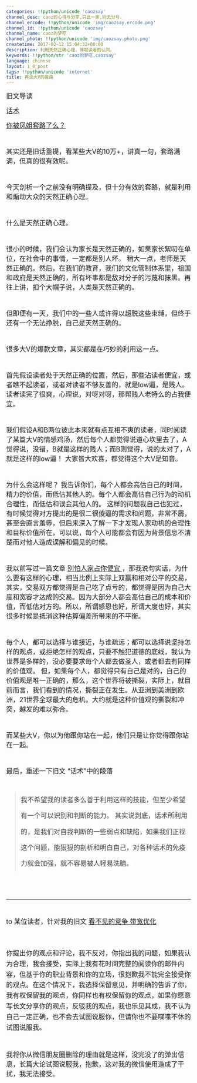 ```yaml
---
categories: !!python/unicode 'caozsay'
channel_desc: caoz的心得与分享,只此一家,别无分号.
channel_ercode: !!python/unicode 'img/caozsay.ercode.png'
channel_id: !!python/unicode 'caozsay'
channel_name: caoz的梦呓
channel_photo: !!python/unicode 'img/caozsay.photo.png'
createtime: 2017-02-12 15:04:32+00:00
description: 利用天然正确心理，博取读者的认同。
keywords: !!python/str 'caoz的梦呓,caozsay'
language: chinese
layout: 1_0_post
tags: !!python/unicode 'internet'
title: 再谈大V的套路
---
```

<div class="rich_media_content" id="js_content">
<p>
<span style="font-size: 18px;">
          旧文导读
         </span>
</p>
<p>
<a data_ue_src="http://mp.weixin.qq.com/s?__biz=MzI0MjA1Mjg2Ng==&amp;mid=401558326&amp;idx=1&amp;sn=fec399ffbe8dc7ce7b4ce8ca5ebdc2b4&amp;scene=21#wechat_redirect" href="http://mp.weixin.qq.com/s?__biz=MzI0MjA1Mjg2Ng==&amp;mid=401558326&amp;idx=1&amp;sn=fec399ffbe8dc7ce7b4ce8ca5ebdc2b4&amp;scene=21#wechat_redirect" style="font-size: 18px; text-decoration: underline;" target="_blank">
<span style="font-size: 18px;">
           话术
          </span>
</a>
</p>
<p>
<a data_ue_src="http://mp.weixin.qq.com/s?__biz=MzI0MjA1Mjg2Ng==&amp;mid=2649867131&amp;idx=1&amp;sn=fc325043ebc838d6810d76bd84090f62&amp;chksm=f1075916c670d000401cf571a954c46cb859e0b69a910f9479874c9a251d4825f10a078f0c9a&amp;scene=21#wechat_redirect" href="http://mp.weixin.qq.com/s?__biz=MzI0MjA1Mjg2Ng==&amp;mid=2649867131&amp;idx=1&amp;sn=fc325043ebc838d6810d76bd84090f62&amp;chksm=f1075916c670d000401cf571a954c46cb859e0b69a910f9479874c9a251d4825f10a078f0c9a&amp;scene=21#wechat_redirect" style="font-size: 18px; text-decoration: underline;" target="_blank">
<span style="font-size: 18px;">
           你被凤姐套路了么？
          </span>
</a>
<br/>
</p>
<p>
<br/>
</p>
<p>
<span style="font-size: 18px;">
          其实还是旧话重提，看某些大V的10万+，讲真一句，套路满满，但真的很有效呢。
         </span>
</p>
<p>
<br/>
</p>
<p>
<span style="font-size: 18px;">
          今天剖析一个之前没有明确提及，但十分有效的套路，就是利用和煽动大众的天然正确心理。
         </span>
</p>
<p>
<br/>
</p>
<p>
<span style="font-size: 18px;">
          什么是天然正确心理。
         </span>
</p>
<p>
<br/>
</p>
<p>
<span style="font-size: 18px;">
          很小的时候，我们会认为家长是天然正确的，如果家长絮叨在单位，在社会中的事情，一定都是别人坏。 稍大一点，老师是天然正确的。然后，在我们的教育，我们的文化管制体系里，祖国和政府是天然正确的，所有坏事都是敌对分子的污蔑和抹黑。再往上讲，扣个大帽子说，人类是天然正确的。
         </span>
</p>
<p>
<br/>
</p>
<p>
<span style="font-size: 18px;">
          但即便有一天，我们中的一些人或许得以超脱这些束缚，但终于还有一个无法挣脱，自己是天然正确的。
         </span>
</p>
<p>
<br/>
</p>
<p>
<span style="font-size: 18px;">
          很多大V的爆款文章，其实都是在巧妙的利用这一点。
         </span>
</p>
<p>
<br/>
</p>
<p>
<span style="font-size: 18px;">
          首先假设读者处于天然正确的位置，然后，那些沾读者便宜，或者瞧不起读者，或者对读者不够友善的，就是low逼，是贱人。读者读完了很爽，心理说，对呀对呀，那帮贱人老特么的占我便宜。
         </span>
</p>
<p>
<br/>
</p>
<p>
<span style="font-size: 18px;">
          我们假设A和B两位彼此本来就有点互相不爽的读者，同时阅读了某篇大V的情感鸡汤，然后每个人都觉得说道心坎里去了，A觉得说，没错，B就是这样的贱人；而B则觉得，说的太对了，A就是这样的low逼！ 大家皆大欢喜，都觉得这个大V是知音。
         </span>
</p>
<p>
<br/>
</p>
<p>
<span style="font-size: 18px;">
          为什么会这样呢？ 我告诉你们，每个人都会高估自己的时间，精力的价值，而低估其他人的。每个人都会高估自己行为的动机合理性，而低估和误会其他人的。 这样的问题我自己也犯过，有时候觉得对方提出的是很二很傻逼的需求和问题，非常不屑，甚至会直言羞辱，但后来深入了解一下才发现人家动机的合理性和目标价值所在，可以说，每个人可能都会有因为背景信息不清楚而对他人造成误解和偏见的时候。
         </span>
</p>
<p>
<br/>
</p>
<p>
<span style="font-size: 18px;">
          我以前写过一篇文章
         </span>
<a data_ue_src="http://mp.weixin.qq.com/s?__biz=MzI0MjA1Mjg2Ng==&amp;mid=2649867121&amp;idx=1&amp;sn=7aa2bc66cf24960f5aaaf4bd962440ab&amp;chksm=f107591cc670d00a3022bf4cc27299b5e75c1e8e2525e408107400ef5ba1776652cf639f6298&amp;scene=21#wechat_redirect" href="http://mp.weixin.qq.com/s?__biz=MzI0MjA1Mjg2Ng==&amp;mid=2649867121&amp;idx=1&amp;sn=7aa2bc66cf24960f5aaaf4bd962440ab&amp;chksm=f107591cc670d00a3022bf4cc27299b5e75c1e8e2525e408107400ef5ba1776652cf639f6298&amp;scene=21#wechat_redirect" style="font-size: 18px; text-decoration: underline;" target="_blank">
<span style="font-size: 18px;">
           别怕人家占你便宜
          </span>
</a>
<span style="font-size: 18px;">
          ，那我说句实话，为什么要有这样的心理，相当比例上实际上双赢和相对公平的交易，其实，交易双方都觉得是自己吃了点亏的，都觉得是因为自己大度和宽容才达成的交易。因为大部分人都会高估自己的成本和价值，而低估对方的。所以，所谓感恩也好，所谓大度也好，其实很多时候是抵消这种估算偏差所带来的不平衡。
         </span>
</p>
<p>
<br/>
</p>
<p>
<span style="font-size: 18px;">
          每个人，都可以选择与谁接近，与谁疏远；都可以选择说坚持怎样的观点，或拒绝怎样的观点，只要不触犯道德的底线，我认为世界是多样的，没必要要求每个人都去做圣人，或者都去有同样的价值观。 但，如果每个人，都觉得只有自己是对的，自己的价值观是唯一正确的，那么，这个世界将被撕裂，实际上，就目前而言，我们看到的情况，撕裂正在发生。从亚洲到美洲到欧洲，21世界全球最大的危机，大约就是这种价值观的撕裂和冲突，越发的难以弥合。
         </span>
</p>
<p>
<br/>
</p>
<p>
<span style="font-size: 18px;">
          而某些大V，你以为他跟你站在一起，他们只是让你觉得跟你站在一起。
         </span>
</p>
<p>
<br/>
</p>
<p>
<span style="font-size: 18px;">
          最后，重述一下旧文 “话术”中的段落
         </span>
</p>
<p>
<br/>
</p>
<blockquote>
<p>
<span style="color: rgb(62, 62, 62); line-height: 43.2432px; font-size: 18px; background-color: rgb(255, 255, 255);">
           我不希望我的读者多么善于利用这样的技能，但至少希望有一个可以识别和判断的能力。 其实说到底，话术所利用的，是我们对自我判断的一些弱点和缺陷，如果我们正视这个问题，能狠狠的剖析和明白自己，对各种话术的免疫力就会加强，就不容易被人轻易洗脑。
          </span>
</p>
</blockquote>
<p>
<br/>
</p>
<p>
<br/>
</p>
<hr/>
<p>
<br/>
</p>
<p>
<span style="font-size: 18px;">
          to 某位读者，针对我的旧文
         </span>
<a data_ue_src="http://mp.weixin.qq.com/s?__biz=MzI0MjA1Mjg2Ng==&amp;mid=2649867157&amp;idx=1&amp;sn=f1eba73fcf5e292b42d6933f3a710c4f&amp;chksm=f10759f8c670d0ee79fe2e7932c92ea344ad310c4aa99ffee9209b416fd0e4aae9d3038f8100&amp;scene=21#wechat_redirect" href="http://mp.weixin.qq.com/s?__biz=MzI0MjA1Mjg2Ng==&amp;mid=2649867157&amp;idx=1&amp;sn=f1eba73fcf5e292b42d6933f3a710c4f&amp;chksm=f10759f8c670d0ee79fe2e7932c92ea344ad310c4aa99ffee9209b416fd0e4aae9d3038f8100&amp;scene=21#wechat_redirect" style="line-height: 1.6; font-size: 18px; text-decoration: underline;" target="_blank">
<span style="font-size: 18px;">
           看不见的竞争 带宽优化
          </span>
</a>
</p>
<p>
<span style="line-height: 1.6; font-size: 18px;">
<br/>
</span>
</p>
<p>
<span style="line-height: 1.6; font-size: 18px;">
          你提出你的观点和评论，我不反对，你指出我的问题，如果我认为合理，我会接受，实际上我有花时间完整的阅读你的邮件内容，但基于你的职业背景和你的立场，很抱歉我不能完全接受你的观点。在这个情况下，我选择保留意见，并明确的告诉了你，我有权保留我的观点，你同样也有权保留你的观点，如果你愿意写长文分享你的观点，反驳我的观点，我也乐见其成，我不认为自己一定正确，也不会去试图说服你，但请你也不要喋喋不休的试图说服我。
         </span>
</p>
<p>
<br/>
</p>
<p>
<span style="font-size: 18px;">
          我将你从微信朋友圈删除的理由就是这样，没完没了的弹出信息，长篇大论试图说服我，抱歉，这对我的微信使用造成了干扰，我无法接受。
         </span>
</p>
<p>
<br/>
</p>
<p>
<br/>
</p>
</div>